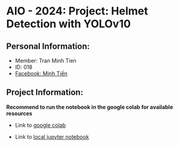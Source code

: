 # AIO - 2024: Project: Helmet Detection with YOLOv10

## Personal Information: 

- Member: Tran Minh Tien
- ID: 018
- [Facebook: Minh Tiến](https://www.facebook.com/fantashi099)

## Project Information:

**Recommend to run the notebook in the google colab for available resources**

- Link to [google colab](https://colab.research.google.com/drive/1sE4dY0EH7aFUYlM9uwvdkb5CBlcktpQo?usp=sharing)

- Link to [local jupyter notebook](./YOLOv10.ipynb)